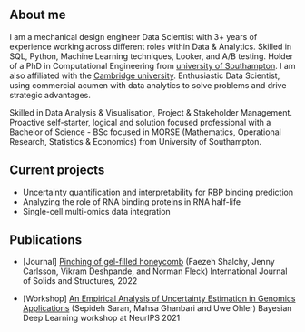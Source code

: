 ## About me

I am a mechanical design engineer Data Scientist with 3+ years of experience working across different roles within Data & Analytics. Skilled in SQL, Python, Machine Learning techniques, Looker, and A/B testing. Holder of a PhD in Computational Engineering from [university of Southampton](https://www.southampton.ac.uk). I am also affiliated with the [Cambridge university](https://www.cam.ac.uk). 
Enthusiastic Data Scientist, using commercial acumen with data analytics to solve problems and drive strategic advantages. 

Skilled in Data Analysis & Visualisation, Project & Stakeholder Management. Proactive self-starter, logical and solution focused professional with a Bachelor of Science - BSc focused in MORSE (Mathematics, Operational Research, Statistics & Economics) from University of Southampton.



## Current projects 

* Uncertainty quantification and interpretability for RBP binding prediction
* Analyzing the role of RNA binding proteins in RNA half-life
* Single-cell multi-omics data integration

## Publications

* [Journal] [Pinching of gel-filled honeycomb](https://doi.org/10.1016/j.ijsolstr.2022.111728) (Faezeh Shalchy, Jenny Carlsson, Vikram Deshpande, and Norman Fleck) International Journal of Solids and Structures, 2022

* [Workshop] [An Empirical Analysis of Uncertainty Estimation in Genomics Applications](http://bayesiandeeplearning.org/2021/papers/74.pdf) (Sepideh Saran, Mahsa Ghanbari and Uwe Ohler) Bayesian Deep Learning workshop at NeurIPS 2021 
